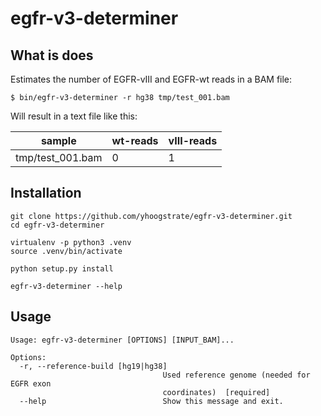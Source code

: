 # egfr-v3-determiner #

## What is does ##

Estimates the number of EGFR-vIII and EGFR-wt reads in a BAM file:

```
$ bin/egfr-v3-determiner -r hg38 tmp/test_001.bam
```

Will result in a text file like this:

| sample | wt-reads | vIII-reads |
|--------|----------|------------|
| tmp/test_001.bam | 0 | 1 |

## Installation ##

```
git clone https://github.com/yhoogstrate/egfr-v3-determiner.git
cd egfr-v3-determiner

virtualenv -p python3 .venv
source .venv/bin/activate

python setup.py install

egfr-v3-determiner --help
```

## Usage ##

```
Usage: egfr-v3-determiner [OPTIONS] [INPUT_BAM]...

Options:
  -r, --reference-build [hg19|hg38]
                                  Used reference genome (needed for EGFR exon
                                  coordinates)  [required]
  --help                          Show this message and exit.
```
